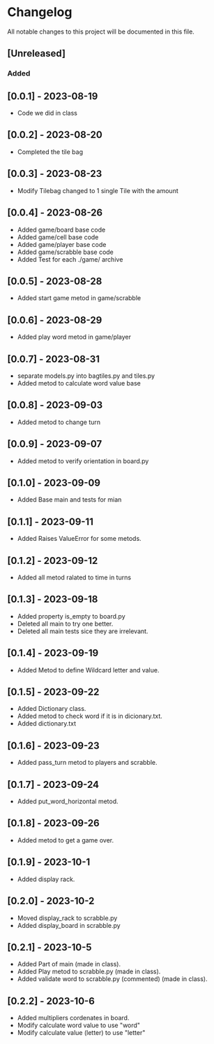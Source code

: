 # Changelog

All notable changes to this project will be documented in this file.

## [Unreleased]

### Added

## [0.0.1] - 2023-08-19

- Code we did in class

## [0.0.2] - 2023-08-20

- Completed the tile bag

## [0.0.3] - 2023-08-23

- Modify Tilebag changed to 1 single Tile with the amount

## [0.0.4] - 2023-08-26

- Added game/board base code
- Added game/cell base code
- Added game/player base code
- Added game/scrabble base code
- Added Test for each ./game/ archive

## [0.0.5] - 2023-08-28

- Added start game metod in game/scrabble

## [0.0.6] - 2023-08-29

- Added play word metod in game/player

## [0.0.7] - 2023-08-31

- separate models.py into bagtiles.py and tiles.py
- Added metod to calculate word value base

## [0.0.8] - 2023-09-03

- Added metod to change turn

## [0.0.9] - 2023-09-07

- Added metod to verify orientation in board.py

## [0.1.0] - 2023-09-09

- Added Base main and tests for mian

## [0.1.1] - 2023-09-11

- Added Raises ValueError for some metods.

## [0.1.2] - 2023-09-12

- Added all metod ralated to time in turns

## [0.1.3] - 2023-09-18

- Added property is_empty to board.py
- Deleted all main to try one better.
- Deleted all main tests sice they are irrelevant.

## [0.1.4] - 2023-09-19

- Added Metod to define Wildcard letter and value.

## [0.1.5] - 2023-09-22

- Added Dictionary class.
- Added metod to check word if it is in dicionary.txt.
- Added dictionary.txt

## [0.1.6] - 2023-09-23

- Added pass_turn metod to players and scrabble.

## [0.1.7] - 2023-09-24

- Added put_word_horizontal metod.

## [0.1.8] - 2023-09-26

- Added metod to get a game over.

## [0.1.9] - 2023-10-1

- Added display rack.

## [0.2.0] - 2023-10-2

- Moved display_rack to scrabble.py
- Added display_board in scrabble.py

## [0.2.1] - 2023-10-5

- Added Part of main (made in class).
- Added Play metod to scrabble.py (made in class).
- Added validate word to scrabble.py (commented) (made in class).

## [0.2.2] - 2023-10-6

- Added multipliers cordenates in board.
- Modify calculate word value to use "word"
- Modify calculate value (letter) to use "letter"